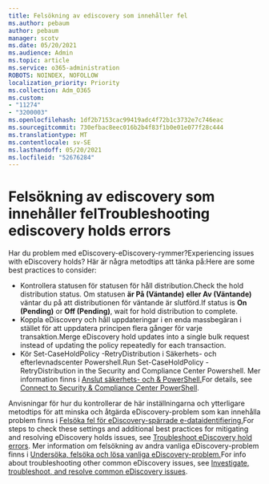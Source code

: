 ```yaml
---
title: Felsökning av ediscovery som innehåller fel
ms.author: pebaum
author: pebaum
manager: scotv
ms.date: 05/20/2021
ms.audience: Admin
ms.topic: article
ms.service: o365-administration
ROBOTS: NOINDEX, NOFOLLOW
localization_priority: Priority
ms.collection: Adm_O365
ms.custom:
- "11274"
- "3200003"
ms.openlocfilehash: 1df2b7153cac99419adc4f72b1c3732e7c746eac
ms.sourcegitcommit: 730efbac8eec016b2b4f83f1b0e01e077f28c444
ms.translationtype: MT
ms.contentlocale: sv-SE
ms.lasthandoff: 05/20/2021
ms.locfileid: "52676284"
---
```

# <a name="troubleshooting-ediscovery-holds-errors"></a><span data-ttu-id="7306a-102">Felsökning av ediscovery som innehåller fel</span><span class="sxs-lookup"><span data-stu-id="7306a-102">Troubleshooting ediscovery holds errors</span></span>

<span data-ttu-id="7306a-103">Har du problem med eDiscovery-eDiscovery-rymmer?</span><span class="sxs-lookup"><span data-stu-id="7306a-103">Experiencing issues with eDiscovery holds?</span></span> <span data-ttu-id="7306a-104">Här är några metodtips att tänka på:</span><span class="sxs-lookup"><span data-stu-id="7306a-104">Here are some best practices to consider:</span></span>

- <span data-ttu-id="7306a-105">Kontrollera statusen för statusen för håll distribution.</span><span class="sxs-lookup"><span data-stu-id="7306a-105">Check the hold distribution status.</span></span>  <span data-ttu-id="7306a-106">Om statusen **är På (Väntande)** **eller Av (Väntande)** väntar du på att distributionen för väntande är slutförd.</span><span class="sxs-lookup"><span data-stu-id="7306a-106">If status is **On (Pending)** or **Off (Pending)**, wait for hold distribution to complete.</span></span>
- <span data-ttu-id="7306a-107">Koppla eDiscovery och håll uppdateringar i en enda massbegäran i stället för att uppdatera principen flera gånger för varje transaktion.</span><span class="sxs-lookup"><span data-stu-id="7306a-107">Merge eDiscovery hold updates into a single bulk request instead of updating the policy repeatedly for each transaction.</span></span>
- <span data-ttu-id="7306a-108">Kör Set-CaseHoldPolicy <policyname> -RetryDistribution i Säkerhets- och efterlevnadscenter Powershell.</span><span class="sxs-lookup"><span data-stu-id="7306a-108">Run Set-CaseHoldPolicy <policyname> -RetryDistribution in the Security and Compliance Center Powershell.</span></span> <span data-ttu-id="7306a-109">Mer information finns i [Anslut säkerhets- och & PowerShell.](/powershell/exchange/connect-to-scc-powershell)</span><span class="sxs-lookup"><span data-stu-id="7306a-109">For details, see [Connect to Security & Compliance Center PowerShell](/powershell/exchange/connect-to-scc-powershell).</span></span>

<span data-ttu-id="7306a-110">Anvisningar för hur du kontrollerar de här inställningarna och ytterligare metodtips för att minska och åtgärda eDiscovery-problem som kan innehålla problem finns i [Felsöka fel för eDiscovery-spärrade e-dataidentifiering.](/microsoft-365/compliance/hold-distribution-errors)</span><span class="sxs-lookup"><span data-stu-id="7306a-110">For steps to check these settings and additional best practices for mitigating and resolving eDiscovery holds issues, see [Troubleshoot eDiscovery hold errors](/microsoft-365/compliance/hold-distribution-errors).</span></span>
<span data-ttu-id="7306a-111">Mer information om felsökning av andra vanliga eDiscovery-problem finns i [Undersöka, felsöka och lösa vanliga eDiscovery-problem.](/microsoft-365/compliance/ediscovery-troubleshooting-common-issues)</span><span class="sxs-lookup"><span data-stu-id="7306a-111">For info about troubleshooting other common eDiscovery issues, see [Investigate, troubleshoot, and resolve common eDiscovery issues](/microsoft-365/compliance/ediscovery-troubleshooting-common-issues).</span></span>
